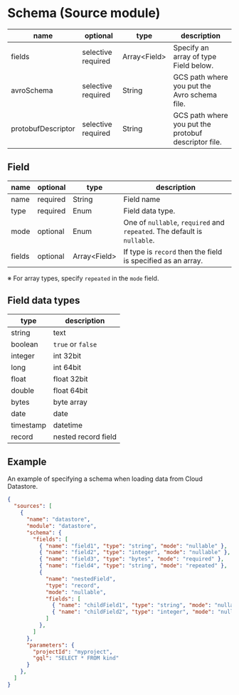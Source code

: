 # Schema (Source module)

| name | optional | type | description |
| --- | --- | --- | --- |
| fields |  selective required | Array<Field\> | Specify an array of type Field below. |
| avroSchema | selective required | String | GCS path where you put the Avro schema file. |
| protobufDescriptor | selective required | String | GCS path where you put the protobuf descriptor file. |

## Field

| name | optional | type | description |
| --- | --- | --- | --- |
| name | required | String | Field name |
| type | required | Enum | Field data type. |
| mode | optional | Enum | One of `nullable`, `required` and `repeated`. The default is `nullable`. |
| fields | optional | Array<Field\> | If type is `record` then the field is specified as an array. |

※ For array types, specify `repeated` in the `mode` field.

## Field data types

| type | description |
| --- | --- |
| string | text |
| boolean | `true` or `false` |
| integer | int 32bit |
| long | int 64bit |
| float | float 32bit |
| double | float 64bit |
| bytes | byte array |
| date | date |
| timestamp | datetime |
| record | nested record field |


## Example

An example of specifying a schema when loading data from Cloud Datastore.

```json
{
  "sources": [
    {
      "name": "datastore",
      "module": "datastore",
      "schema": {
        "fields": [
          { "name": "field1", "type": "string", "mode": "nullable" },
          { "name": "field2", "type": "integer", "mode": "nullable" },
          { "name": "field3", "type": "bytes", "mode": "required" },
          { "name": "field4", "type": "string", "mode": "repeated" },
          {
            "name": "nestedField",
            "type": "record",
            "mode": "nullable",
            "fields": [
              { "name": "childField1", "type": "string", "mode": "nullable" },
              { "name": "childField2", "type": "integer", "mode": "nullable" }
            ]
          },
        ]
      },
      "parameters": {
        "projectId": "myproject",
        "gql": "SELECT * FROM kind"
      }
    },
  ]
}
```